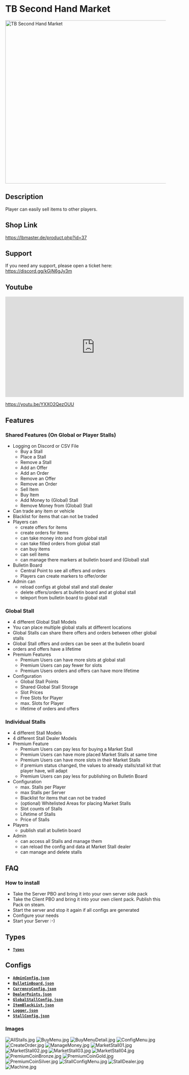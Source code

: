 # TB Second Hand Market

<img src="./TBSecondHandMarket.jpeg" alt="TB Second Hand Market" width="512"/>

## Description

Player can easily sell items to other players.

## Shop Link

https://lbmaster.de/product.php?id=37

## Support

If you need any support, please open a ticket here: https://discord.gg/kGjN6gJy3m

## Youtube

<iframe width="560" height="315" src="https://www.youtube-nocookie.com/embed/YXXO2QezOUU?si=lAPmNrC6Gkbo-ItO" title="YouTube video player" frameborder="0" allow="accelerometer; autoplay; clipboard-write; encrypted-media; gyroscope; picture-in-picture; web-share" referrerpolicy="strict-origin-when-cross-origin" allowfullscreen></iframe>

https://youtu.be/YXXO2QezOUU

## Features

### Shared Features (On Global or Player Stalls)
- Logging on Discord or CSV File
  - Buy a Stall
  - Place a Stall
  - Remove a Stall
  - Add an Offer
  - Add an Order
  - Remove an Offer
  - Remove an Order
  - Sell Item
  - Buy Item
  - Add Money to (Global) Stall
  - Remove Money from (Global) Stall
- Can trade any item or vehicle
- Blacklist for items that can not be traded
- Players can
  - create offers for items
  - create orders for items
  - can take money into and from global stall
  - can take filled orders from global stall
  - can buy items
  - can sell items
  - can manage there markers at bulletin board and (Global) stall
- Bulletin Board
  - Central Point to see all offers and orders
  - Players can create markers to offer/order
- Admin can
  - reload configs at global stall and stall dealer
  - delete offers/orders at bulletin board and at global stall
  - teleport from bulletin board to global stall

### Global Stall
- 4 different Global Stall Models
- You can place multiple global stalls at different locations
- Global Stalls can share there offers and orders between other global stalls
- Global Stall offers and orders can be seen at the bulletin board
- orders and offers have a lifetime
- Premium Features
  - Premium Users can have more slots at global stall
  - Premium Users can pay fewer for slots
  - Premium Users orders and offers can have more lifetime
- Configuration
  - Global Stall Points
  - Shared Global Stall Storage
  - Slot Prices
  - Free Slots for Player
  - max. Slots for Player
  - lifetime of orders and offers

### Individual Stalls

- 4 different Stall Models
- 4 different Stall Dealer Models
- Premium Feature
    - Premium Users can pay less for buying a Market Stall
    - Premium Users can have more placed Market Stalls at same time
    - Premium Users can have more slots in their Market Stalls
    - if premium status changed, the values to already stalls/stall kit that player have, will adapt 
    - Premium Users can pay less for publishing on Bulletin Board
- Configuration
  - max. Stalls per Player 
  - max Stalls per Server
  - Blacklist for items that can not be traded
  - (optional) Whitelisted Areas for placing Market Stalls
  - Slot counts of Stalls 
  - Lifetime of Stalls 
  - Price of Stalls
- Players 
  - publish stall at bulletin board
- Admin 
  - can access all Stalls and manage them
  - can reload the config and data at Market Stall dealer
  - can manage and delete stalls


## FAQ

### How to install

- Take the Server PBO and bring it into your own server side pack
- Take the Client PBO and bring it into your own client pack. Publish this Pack on steam.
- Start the server and stop it again if all configs are generated
- Configure your needs
- Start your Server :-)

## Types
- [**`Types`**](Types.md)

## Configs

- [**`AdminConfig.json`**](../GlobalConfigs/Readme.md#adminconfigjson)
- [**`BulletinBoard.json`**](./Configs/BulletinBoard.md)
- [**`CurrencyConfig.json`**](../GlobalConfigs/Readme.md#currencyconfigjson)
- [**`DealerPoints.json`**](./Configs/DealerPoints.md)
- [**`GlobalStallConfig.json`**](./Configs/GlobalStallConfig.md)
- [**`ItemBlackList.json`**](./Configs/ItemBlackList.md)
- [**`Logger.json`**](./Configs/Logger.md)
- [**`StallConfig.json`**](./Configs/StallConfig.md)


### Images

![AllStalls.jpg](img/AllStalls.jpg)
![BuyMenu.jpg](img/BuyMenu.jpg)
![BuyMenuDetail.jpg](img/BuyMenuDetail.jpg)
![ConfigMenu.jpg](img/ConfigMenu.jpg)
![CreateOrder.jpg](img/CreateOrder.jpg)
![ManageMoney.jpg](img/ManageMoney.jpg)
![MarketStall01.jpg](img/Stand_01.jpg)
![MarketStall02.jpg](img/Stand_02.jpg)
![MarketStall03.jpg](img/Stand_03.jpg)
![MarketStall04.jpg](img/Stand_04.jpg)
![PremiumCoinBronze.jpg](img/PremiumCoinBronze.jpg)
![PremiumCoinGold.jpg](img/PremiumCoinGold.jpg)
![PremiumCoinSilver.jpg](img/PremiumCoinSilver.jpg)
![StallConfigMenu.jpg](img/StallConfigMenu.jpg)
![StallDealer.jpg](img/StallDealer.jpg)
![Machine.jpg](img/Machine.jpg)
